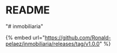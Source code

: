 # README

"# inmobiliaria"

{% embed url="https://github.com/Ronald-pelaez/inmobiliaria/releases/tag/v1.0.0" %}
